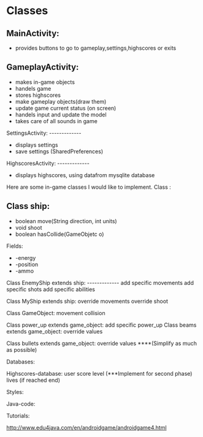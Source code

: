 Classes
=============

MainActivity:
-------------
<ul>
<li>provides buttons to go to gameplay,settings,highscores or exits</li>
</ul>


GameplayActivity:
-------------
<ul>
<li>makes in-game objects</li>
<li>handels game</li>
<li>stores highscores</li>
<li>make gameplay objects(draw them)</li>
<li>update game current status (on screen)</li>
<li>handels input and update the model</li>
<li>takes care of all sounds in game</li>
</ul>
SettingsActivity:
-------------
<ul>
<li>displays settings</li>
<li>save settings (SharedPreferences)</li>
</ul>
HighscoresActivity:
-------------
<ul>
<li>displays highscores, using datafrom mysqlite database</li>
</ul>

Here are some in-game classes I would like to implement.
Class <name>:
<method>

Class ship:
-------------
<ul>
<li>boolean move(String direction, int units)</li>
<li>void shoot</li>
<li>boolean hasCollide(GameObjetc o)</li>
</ul>
Fields:
<ul>
<li>-energy</li>
<li>-position</li>
<li>-ammo</li>
</ul>
Class EnemyShip extends ship:
-------------
add specific movements
add specific shots
add specific abilities

Class MyShip extends ship:
override movements
override shoot

Class GameObject:
movement
collision

Class power_up extends game_object:
add specific power_up
Class beams extends game_object:
override  values 

Class bullets extends game_object:
override  values 
****(Simplify as much as possible)

Databases:

Highscores-database:
user
score
level (***Implement for second phase)
lives (if reached end)


Styles:

Java-code:



Tutorials:

http://www.edu4java.com/en/androidgame/androidgame4.html
